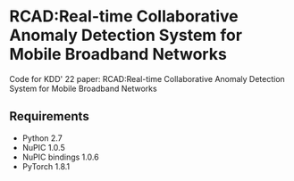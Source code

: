 # RCAD:Real-time Collaborative Anomaly Detection System for Mobile Broadband Networks
Code for KDD' 22 paper: RCAD:Real-time Collaborative Anomaly Detection System for Mobile Broadband Networks
## Requirements
 * Python 2.7
 * NuPIC 1.0.5
 * NuPIC bindings 1.0.6
 * PyTorch 1.8.1
 
